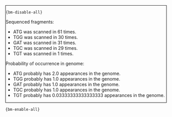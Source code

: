 <div style="border:1px solid black;">

`{bm-disable-all}`

Sequenced fragments:

 * ATG was scanned in 61 times.
 * TGG was scanned in 30 times.
 * GAT was scanned in 31 times.
 * TGC was scanned in 29 times.
 * TGT was scanned in 1 times.


Probability of occurrence in genome:

 * ATG probably has 2.0 appearances in the genome.
 * TGG probably has 1.0 appearances in the genome.
 * GAT probably has 1.0 appearances in the genome.
 * TGC probably has 1.0 appearances in the genome.
 * TGT probably has 0.03333333333333333 appearances in the genome.
</div>

`{bm-enable-all}`

